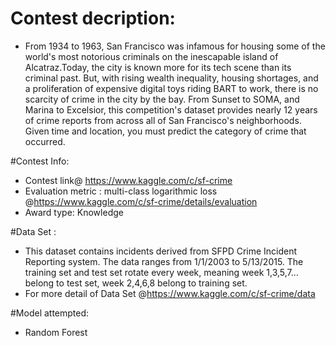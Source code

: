 # Contest decription:
*  From 1934 to 1963, San Francisco was infamous for housing some of the world's most notorious criminals on the inescapable island of Alcatraz.Today, the city is known more for its tech scene than its criminal past. But, with rising wealth inequality, housing shortages, and a proliferation of expensive digital toys riding BART to work, there is no scarcity of crime in the city by the bay. From Sunset to SOMA, and Marina to Excelsior, this competition's dataset provides nearly 12 years of crime reports from across all of San Francisco's neighborhoods. Given time and location, you must predict the category of crime that occurred.
	
#Contest Info:
*  Contest link@ https://www.kaggle.com/c/sf-crime
*  Evaluation metric : multi-class logarithmic loss @https://www.kaggle.com/c/sf-crime/details/evaluation
*  Award type: Knowledge
	
#Data Set :
*  This dataset contains incidents derived from SFPD Crime Incident Reporting system. The data ranges from 1/1/2003 to 5/13/2015. The training set and test set rotate every week, meaning week 1,3,5,7... belong to test set, week 2,4,6,8 belong to training set.
*  For more detail of Data Set @https://www.kaggle.com/c/sf-crime/data

#Model attempted:
* Random Forest
